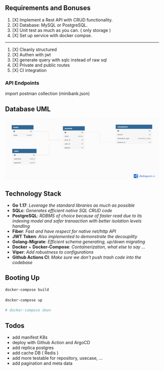 ## Requirements and Bonuses

1. [X] Implement a Rest API with CRUD functionality.
2. [X] Database: MySQL or PostgreSQL.
3. [X] Unit test as much as you can. ( only storage )
4. [X] Set up service with docker compse.

----

1. [X] Cleanly structured
2. [X] Authen with jwt
3. [X] generate query with sqlc instead of raw sql
4. [X] Private and public routes
5. [X] CI integration


### **API Endpoints**

import postman collection (minibank.json)


## Database UML

![Database UML](/bank.png "Database UML")

## Technology Stack

- **Go 1.17**: *Leverage the standard libraries as much as possible*
- **SQLc**: *Generates efficient native SQL CRUD code*
- **PostgreSQL**: *RDBMS of choice because of faster read due to its indexing model and safer transaction with better isolation levels handling*
- **Fiber**: *Fast and have respect for native net/http API*
- **JWT Token**: *Also implemented to demonstrate the decoupility*
- **Golang-Migrate**: *Efficient schema generating, up/down migrating*
- **Docker** + **Docker-Compose**: *Containerization, what else to say ...*
- **Viper**: *Add robustness to configurations*
- **Github Actions CI**: *Make sure we don't push trash code into the codebase*

## Booting Up

```bash
docker-compose build

docker-compose up

# docker-compose down
```

## Todos
- add manifest K8s
- deploy with Github Action and ArgoCD
- add replica postgres
- add cache DB ( Redis )
- add more testable for repository, usecase, ...
- add pagination and meta data
